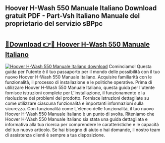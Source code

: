 ## Hoover H-Wash 550 Manuale Italiano Download gratuit PDF - Part-Vsh Italiano Manuale del proprietario del servizio sBPpc

# <h2><a href="http://dfbmum.blite.top/?on=Hoover+H-Wash+550+Manuale+Italiano">🔗Download 👉🔴 Hoover H-Wash 550 Manuale Italiano</a></h2>

[![Hoover H-Wash 550 Manuale Italiano download](https://i.imgur.com/lujVjoI.png)](http://dfbmum.blite.top/?on=Hoover+H-Wash+550+Manuale+Italiano)
Cominciamo! Questa guida per l'utente è il tuo passaporto per il mondo delle possibilità con il tuo nuovo Hoover H-Wash 550 Manuale Italiano. Acquisire familiarità con le funzionalità, il processo di installazione e le politiche operative. Prima di utilizzare Hoover H-Wash 550 Manuale Italiano, questa guida per l'utente fornisce istruzioni complete per L'installazione, il funzionamento e la risoluzione dei problemi del prodotto. Fornisce istruzioni dettagliate su come utilizzare ciascuna funzionalità e importanti informazioni sulla sicurezza. Con funzionalità come L'elenco delle funzionalità, il tuo nuovo Hoover H-Wash 550 Manuale Italiano è un punto di svolta. Riteniamo che Hoover H-Wash 550 Manuale Italiano sia stata una guida dettagliata e informativa alla tua ricerca per comprendere le caratteristiche e le capacità del tuo nuovo articolo. Se hai bisogno di aiuto o hai domande, il nostro team di assistenza clienti è sempre a tua disposizione.
